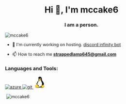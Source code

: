 <h1 align="center">Hi 👋, I'm mccake6</h1>
<h3 align="center">I am a person.</h3>

<p align="left"> <img src="https://komarev.com/ghpvc/?username=mccake6&label=Profile%20views&color=0e75b6&style=flat" alt="mccake6" /> </p>

- 🔭 I'm currently working on hosting. [discord infinity bot](https://infinitybot.xyz)

- 📫 How to reach me **strappedlamp645@gmail.com**


<h3 align="left">Languages and Tools:</h3>
<p align="left"> <a href="https://azure.microsoft.com/en-in/" target="_blank"> <img src="https://www.vectorlogo.zone/logos/microsoft_azure/microsoft_azure-icon.svg" alt="azure" width="40" height="40"/> </a> <a href="https://git-scm.com/" target="_blank"> <img src="https://www.vectorlogo.zone/logos/git-scm/git-scm-icon.svg" alt="git" width="40" height="40"/> </a> <a href="https://www.linux.org/" target="_blank"> <img src="https://raw.githubusercontent.com/devicons/devicon/master/icons/linux/linux-original.svg" alt="linux" width="40" height="40"/> </a> </p>

<p>&nbsp;<img align="center" src="https://github-readme-stats.vercel.app/api?username=mccake6&show_icons=true&locale=en" alt="mccake6" /></p>
<!---
mccake6/mccake6 is a ✨ special ✨ repository because its `README.md` (this file) appears on your GitHub profile.
You can click the Preview link to take a look at your changes.
--->
